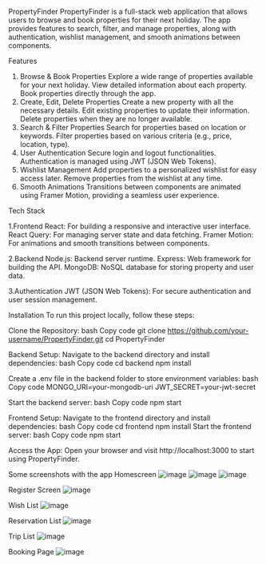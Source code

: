 PropertyFinder
PropertyFinder is a full-stack web application that allows users to browse and book properties for their next holiday. The app provides features to search, filter, and manage properties, along with authentication, wishlist management, and smooth animations between components.

Features
1. Browse & Book Properties
  Explore a wide range of properties available for your next holiday.
  View detailed information about each property.
  Book properties directly through the app.
2. Create, Edit, Delete Properties
  Create a new property with all the necessary details.
  Edit existing properties to update their information.
  Delete properties when they are no longer available.
3. Search & Filter Properties
  Search for properties based on location or keywords.
  Filter properties based on various criteria (e.g., price, location, type).
4. User Authentication
  Secure login and logout functionalities.
  Authentication is managed using JWT (JSON Web Tokens).
5. Wishlist Management
  Add properties to a personalized wishlist for easy access later.
  Remove properties from the wishlist at any time.
6. Smooth Animations
   Transitions between components are animated using Framer Motion, providing a seamless user experience.
   
Tech Stack

  1.Frontend
      React: For building a responsive and interactive user interface.
      React Query: For managing server state and data fetching.
      Framer Motion: For animations and smooth transitions between components.
      
  2.Backend
      Node.js: Backend server runtime.
      Express: Web framework for building the API.
      MongoDB: NoSQL database for storing property and user data.
      
  3.Authentication
      JWT (JSON Web Tokens): For secure authentication and user session management.

Installation
To run this project locally, follow these steps:

Clone the Repository:
bash
Copy code
git clone https://github.com/your-username/PropertyFinder.git
cd PropertyFinder

Backend Setup:
Navigate to the backend directory and install dependencies:
bash
Copy code
cd backend
npm install

Create a .env file in the backend folder to store environment variables:
bash
Copy code
MONGO_URI=your-mongodb-uri
JWT_SECRET=your-jwt-secret

Start the backend server:
bash
Copy code
npm start

Frontend Setup:
Navigate to the frontend directory and install dependencies:
bash
Copy code
cd frontend
npm install
Start the frontend server:
bash
Copy code
npm start

Access the App:
Open your browser and visit http://localhost:3000 to start using PropertyFinder.

Some screenshots with the app
Homescreen
![image](https://github.com/user-attachments/assets/4c0f20a9-3d43-4381-b0a6-1ec02be3b2a1)
![image](https://github.com/user-attachments/assets/b50179de-addf-4238-9e0e-a210865bf25a)
![image](https://github.com/user-attachments/assets/99f0fe76-7c8d-4570-b4c4-75cf626a6999)

Register Screen
![image](https://github.com/user-attachments/assets/2ec3ec92-3e23-47bb-bea8-641718ae51b0)

Wish List
![image](https://github.com/user-attachments/assets/0e61fbb5-352f-45e0-b73e-78a6ee486033)

Reservation List
![image](https://github.com/user-attachments/assets/cdd26431-99df-480e-907b-b638ca72d0d3)

Trip List
![image](https://github.com/user-attachments/assets/79925fdf-2dcf-451d-a6de-cb593c5457d8)

Booking Page
![image](https://github.com/user-attachments/assets/0f4184ac-28f5-4540-a506-b5d1280aab9a)





